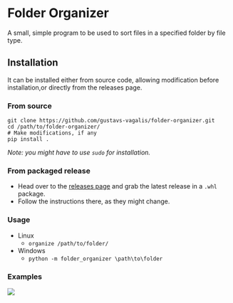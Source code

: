 # Folder Organizer
A small, simple program to be used to sort files in a specified folder by file type.

## Installation
It can be installed either from source code, allowing modification before installation,or directly from the releases page.
### From source
```
git clone https://github.com/gustavs-vagalis/folder-organizer.git
cd /path/to/folder-organizer/
# Make modifications, if any
pip install .
```
*Note: you might have to use `sudo` for installation.*

### From packaged release
* Head over to the [releases page](https://github.com/gustavs-vagalis/folder-organizer/releases/) and grab the latest release in a `.whl` package.
* Follow the instructions there, as they might change.

### Usage
* Linux
    * `organize /path/to/folder/`
* Windows
    * `python -m folder_organizer \path\to\folder`
    
### Examples
<img src=https://i.imgur.com/YtEBpl3.png>
